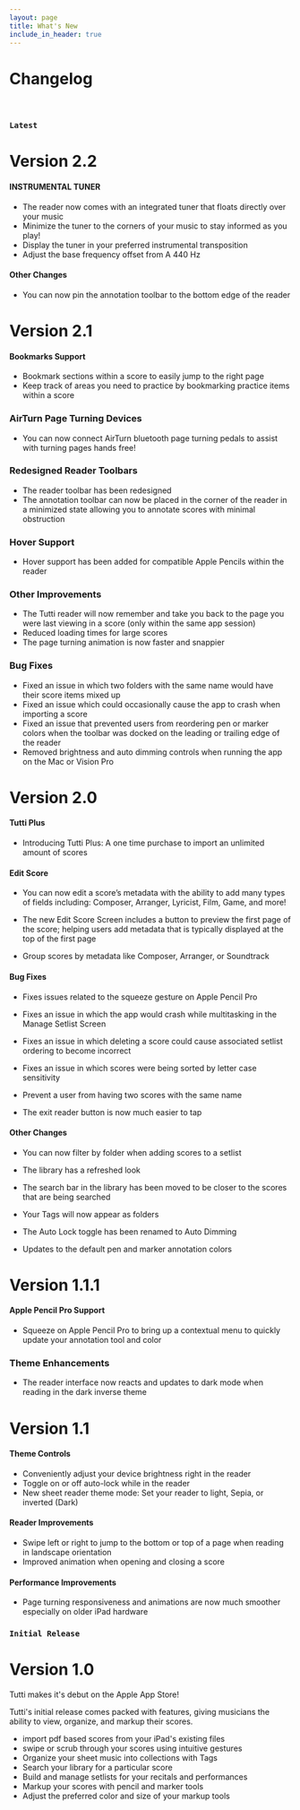 ```yaml
---
layout: page
title: What's New
include_in_header: true
---
```


# Changelog
<br>

### `Latest`
# **Version 2.2**
#### **INSTRUMENTAL TUNER**
- The reader now comes with an integrated tuner that floats directly over your music
- Minimize the tuner to the corners of your music to stay informed as you play!
- Display the tuner in your preferred instrumental transposition
- Adjust the base frequency offset from A 440 Hz
#### **Other Changes**
- You can now pin the annotation toolbar to the bottom edge of the reader

# **Version 2.1**
#### **Bookmarks Support**
- Bookmark sections within a score to easily jump to the right page
- Keep track of areas you need to practice by bookmarking practice items within a score

### **AirTurn Page Turning Devices**
- You can now connect AirTurn bluetooth page turning pedals to assist with turning pages hands free!

### **Redesigned Reader Toolbars**
- The reader toolbar has been redesigned
- The annotation toolbar can now be placed in the corner of the reader in a minimized state allowing you to annotate scores with minimal obstruction

### **Hover Support**
- Hover support has been added for compatible Apple Pencils within the reader

### **Other Improvements**
- The Tutti reader will now remember and take you back to the page you were last viewing in a score (only within the same app session)
- Reduced loading times for large scores
- The page turning animation is now faster and snappier

### **Bug Fixes**
- Fixed an issue in which two folders with the same name would have their score items mixed up
- Fixed an issue which could occasionally cause the app to crash when importing a score
- Fixed an issue that prevented users from reordering pen or marker colors when the toolbar was docked on the leading or trailing edge of the reader
- Removed brightness and auto dimming controls when running the app on the Mac or Vision Pro

# **Version 2.0**
#### **Tutti Plus**
- Introducing Tutti Plus: A one time purchase to import an unlimited amount of scores

#### **Edit Score**
- You can now edit a score’s metadata with the ability to add many types of fields including: Composer, Arranger, Lyricist, Film, Game, and more!

- The new Edit Score Screen includes a button to preview the first page of the score; helping users add metadata that is typically displayed at the top of the first page

- Group scores by metadata like Composer, Arranger, or Soundtrack

#### **Bug Fixes**
- Fixes issues related to the squeeze gesture on Apple Pencil Pro

- Fixes an issue in which the app would crash while multitasking in the Manage Setlist Screen

- Fixes an issue in which deleting a score could cause associated setlist ordering to become incorrect

- Fixes an issue in which scores were being sorted by letter case sensitivity

- Prevent a user from having two scores with the same name

- The exit reader button is now much easier to tap

#### **Other Changes**
- You can now filter by folder when adding scores to a setlist

- The library has a refreshed look

- The search bar in the library has been moved to be closer to the scores that are being searched

- Your Tags will now appear as folders

- The Auto Lock toggle has been renamed to Auto Dimming

- Updates to the default pen and marker annotation colors

# **Version 1.1.1**
#### **Apple Pencil Pro Support**
- Squeeze on Apple Pencil Pro to bring up a contextual menu to quickly update your annotation tool and color

### **Theme Enhancements**
- The reader interface now reacts and updates to dark mode when reading in the dark inverse theme

# **Version 1.1**
#### **Theme Controls**
- Conveniently adjust your device brightness right in the reader
- Toggle on or off auto-lock while in the reader
- New sheet reader theme mode: Set your reader to light, Sepia, or inverted (Dark) 

#### **Reader Improvements**
- Swipe left or right to jump to the bottom or top of a page when reading in landscape orientation
- Improved animation when opening and closing a score

#### **Performance Improvements**
- Page turning responsiveness and animations are now much smoother especially on older iPad hardware

### `Initial Release`
# **Version 1.0**
Tutti makes it's debut on the Apple App Store!

Tutti's initial release comes packed with features, giving musicians the ability to view, organize, and markup their scores.

- import pdf based scores from your iPad's existing files
- swipe or scrub through your scores using intuitive gestures
- Organize your sheet music into collections with Tags
- Search your library for a particular score
- Build and manage setlists for your recitals and performances
- Markup your scores with pencil and marker tools
- Adjust the preferred color and size of your markup tools

<br>

